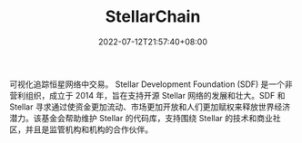 ﻿---
weight: 
title: "StellarChain"
description: "可视化追踪恒星网络中交易"
date: 2022-07-12T21:57:40+08:00
lastmod: 2022-07-12T16:45:40+08:00
draft: false
authors: ["浮尘"]
featuredImage: "stellarchain.jpg"
link: "https://stellarchain.io/"
tags: ["区块链浏览器","StellarChain"]
categories: ["navigation"]
navigation: ["区块链浏览器"]
lightgallery: true
toc: true
pinned: false
recommend: false
recommend1: false
---
可视化追踪恒星网络中交易。
Stellar Development Foundation (SDF) 是一个非营利组织，成立于 2014 年，旨在支持开源 Stellar 网络的发展和壮大。SDF 和 Stellar 寻求通过使资金更加流动、市场更加开放和人们更加赋权来释放世界经济潜力。该基金会帮助维护 Stellar 的代码库，支持围绕 Stellar 的技术和商业社区，并且是监管机构和机构的合作伙伴。